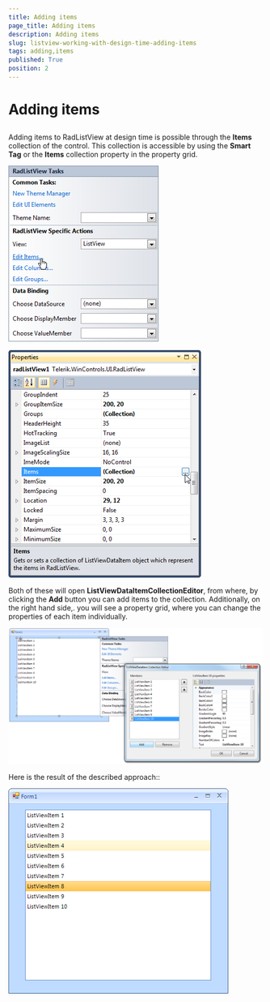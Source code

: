 ```yaml
---
title: Adding items
page_title: Adding items
description: Adding items
slug: listview-working-with-design-time-adding-items
tags: adding,items
published: True
position: 2
---
```


# Adding items



## 

Adding items to RadListView at design time is possible through the __Items__ 
        	collection of the control. This collection is accessible by using the __Smart Tag__ or
        	the __Items__ collection property in the property grid.
        

![listview-working-with-design-time-adding-items 001](images/listview-working-with-design-time-adding-items001.png)

![listview-working-with-design-time-adding-items 002](images/listview-working-with-design-time-adding-items002.png)

Both of these will open __ListViewDataItemCollectionEditor__, from where, by clicking the
        	__Add__ button you can add items to the collection. Additionally, on the right hand side,.
          you will see a property grid, where you can change the properties of each item individually.
        

![listview-working-with-design-time-adding-items 003](images/listview-working-with-design-time-adding-items003.png)

Here is the result of the described approach::

![listview-working-with-design-time-adding-items 004](images/listview-working-with-design-time-adding-items004.png)
